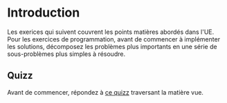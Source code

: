 # Introduction

Les exerices qui suivent couvrent les points matières abordés dans l'UE.  
Pour les exercices de programmation, avant de commencer à implémenter les solutions, décomposez les problèmes plus importants en une série de sous-problèmes plus simples à résoudre.

## Quizz

Avant de commencer, répondez à [ce quizz](https://goo.gl/forms/XCupI7QSGvfAf4yg1) traversant la matière vue. 
